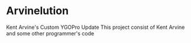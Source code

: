 # Arvinelution
Kent Arvine's Custom YGOPro Update
This project consist of Kent Arvine and some other programmer's code
